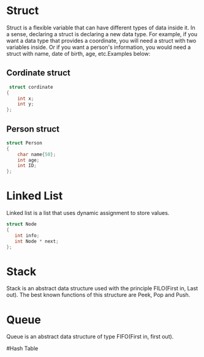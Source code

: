 # Struct
Struct is a flexible variable that can have different types of data inside it. In a sense, declaring a struct is declaring a new data type.
For example, if you want a data type that provides a coordinate, you will need a struct with two variables inside. Or if you want a person's information, you would need a struct with name, date of birth, age, etc.Examples below:

## Cordinate struct
```c
 struct cordinate
{
    int x;
    int y;
};
```

## Person struct

```c
struct Person
{
    char name{50};
    int age;
    int ID;
};
```

# Linked List
 Linked list is a list that uses dynamic assignment to store values.
 ```c
 struct Node
{
    int info;
    int Node * next;
};
```
 
# Stack

Stack is an abstract data structure used with the principle FILO(First in, Last out). The best known functions of this structure are Peek, Pop and Push.

# Queue

Queue is an abstract data structure of type FIFO(First in, first out).

#Hash Table
